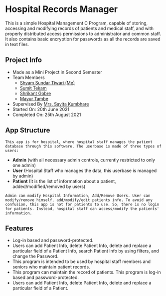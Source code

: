  <h1>Hospital Records Manager</h1>
    <p>This is a simple Hospital Management C Program, capable of storing, accessing and modifying records of patients and medical staff, and with properly distributed access permissions to administrator and common staff. It also contains basic encryption for passwords as all the records are saved in text files.</p>

<h2>Project Info</h2>
<ul>
    <li>Made as a Mini Project in Second Semester
    <li>Team Members
    <ul>
        <li><a href="https://www.linkedin.com/in/everythingshyam/" target="_blank">Shyam Sundar Tiwari (Me)</a>
        <li><a href="https://www.linkedin.com/in/sumit-tekam-809ab8209/" target="_blank">Sumit Tekam</a>
        <li><a href="https://www.linkedin.com/in/shrikant-gobre-11619a224/" target="_blank">Shrikant Gobre</a>
        <li><a href="https://www.linkedin.com/in/mayur-tambe-a4b885229/" target="_blank">Mayur Tambe</a>
    </ul>
    <li>Supervised By
        <a href="https://www.linkedin.com/in/savita-kumbhare-a4591b16/" target="_blank">Mrs. Savita Kumbhare</a>
    <li>Started On: 20th June 2021
    <li>Completed On: 25th August 2021
    </ul>

<h2>App Structure</h2>

    This app is for hospital, where hospital staff manages the patient database through this software. The userbase is made of three types of users:

<ul>
    <li>
    <strong>Admin</strong> (with all necessary admin controls, currently restricted to only one admin)
    </li>
    <li>
    <strong>User</strong> (Hospital Staff who manages the data, this userbase is managed by admin)
    </li>
    <li>
    <strong>Patient</strong> (It is the list of information about a patient, added/modified/removed by users)
    </li>
</ul>

    Admin can modify Hospital Information, Add/Remove Users. User can modify/remove himself, add/modify/edit patients info. To avoid any confusion, this app is not for patients to use. So, there is no login for patients. Instead, hospital staff can access/modify the patients' information.

<h2>Features</h2>
<ul>
    <li> Log-in based and password-protected.
    <li>Users can add Patient Info, delete Patient Info, delete and replace a particular field of a Patient Info, search Patient Info by using filters, and change the Password.
    <li>This program is intended to be used by hospital staff members and seniors who maintain patient records.
    <li>This program can maintain the record of patients. This program is log-in based and password-protected.
    <li>Users can add Patient Info, delete Patient Info, delete and replace a particular field of a Patient.
